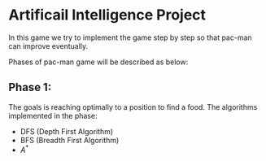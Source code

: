 # Artificail Intelligence Project
In this game we try to implement the game step by step so that pac-man can improve eventually.

Phases of pac-man game will be described as below:
## Phase 1: 
The goals is reaching optimally to a position to find a food. The algorithms implemented in the phase:
* DFS (Depth First Algorithm)
* BFS (Breadth First Algorithm)
* ${A^*}$
